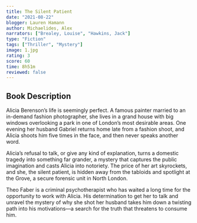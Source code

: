 ```yaml
---
title: The Silent Patient
date: "2021-08-22"
blogger: Lauren Hamann
author: Michaelides, Alex
narrators: ["Brealey, Louise", "Hawkins, Jack"]
type: "Fiction"
tags: ["Thriller", "Mystery"]
image: 1.jpg
rating: 3
score: 60
time: 8h51m
reviewed: false
---
```


## Book Description

Alicia Berenson’s life is seemingly perfect. A famous painter married to an in-demand fashion photographer, she lives in a grand house with big windows overlooking a park in one of London’s most desirable areas. One evening her husband Gabriel returns home late from a fashion shoot, and Alicia shoots him five times in the face, and then never speaks another word.

Alicia’s refusal to talk, or give any kind of explanation, turns a domestic tragedy into something far grander, a mystery that captures the public imagination and casts Alicia into notoriety. The price of her art skyrockets, and she, the silent patient, is hidden away from the tabloids and spotlight at the Grove, a secure forensic unit in North London.

Theo Faber is a criminal psychotherapist who has waited a long time for the opportunity to work with Alicia. His determination to get her to talk and unravel the mystery of why she shot her husband takes him down a twisting path into his motivations—a search for the truth that threatens to consume him.
